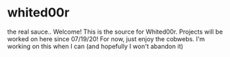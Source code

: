 # whited00r
  the real sauce..
Welcome! This is the source for Whited00r. Projects will be worked on here since 07/19/20!
For now, just enjoy the cobwebs. I'm working on this when I can (and hopefully I won't abandon it)
